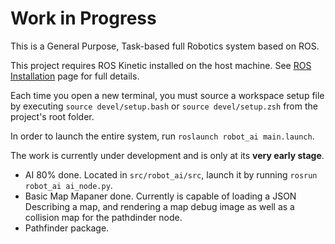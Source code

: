 # Work in Progress

This is a General Purpose, Task-based full Robotics system based on ROS.

This project requires ROS Kinetic installed on the host machine. 
See [ROS Installation](http://wiki.ros.org/ROS/Installation) page for full details.

Each time you open a new terminal, you must source a workspace setup file by executing `source devel/setup.bash` or `source devel/setup.zsh` from the project's root folder.

In order to launch the entire system, run `roslaunch robot_ai main.launch`.

The work is currently under development and is only at its **very early stage**.
- AI 80% done. Located in `src/robot_ai/src`, launch it by running `rosrun robot_ai ai_node.py`.
- Basic Map Mapaner done. Currently is capable of loading a JSON Describing a map, and rendering a map debug image as well as a collision map for the pathdinder node.
- Pathfinder package.
